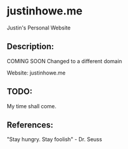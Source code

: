 # justinhowe.me
Justin's Personal Website
## Description:
COMING SOON
Changed to a different domain

Website: justinhowe.me
## TODO:
My time shall come.
## References:
"Stay hungry. Stay foolish" - Dr. Seuss

